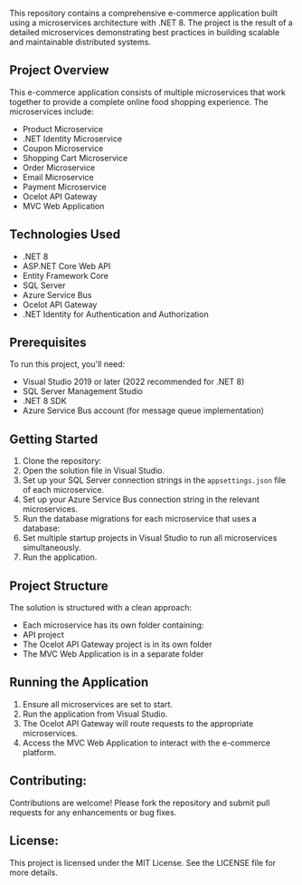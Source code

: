 This repository contains a comprehensive e-commerce application built using a microservices architecture with .NET 8. The project is the result of a detailed microservices demonstrating best practices in building scalable and maintainable distributed systems.

## Project Overview

This e-commerce application consists of multiple microservices that work together to provide a complete online food shopping experience. The microservices include:

- Product Microservice
- .NET Identity Microservice
- Coupon Microservice
- Shopping Cart Microservice
- Order Microservice
- Email Microservice
- Payment Microservice
- Ocelot API Gateway
- MVC Web Application

## Technologies Used

- .NET 8
- ASP.NET Core Web API
- Entity Framework Core
- SQL Server
- Azure Service Bus
- Ocelot API Gateway
- .NET Identity for Authentication and Authorization

## Prerequisites

To run this project, you'll need:

- Visual Studio 2019 or later (2022 recommended for .NET 8)
- SQL Server Management Studio
- .NET 8 SDK
- Azure Service Bus account (for message queue implementation)

## Getting Started

1. Clone the repository:
2. Open the solution file in Visual Studio.
3. Set up your SQL Server connection strings in the `appsettings.json` file of each microservice.
4. Set up your Azure Service Bus connection string in the relevant microservices.
5. Run the database migrations for each microservice that uses a database:
6. Set multiple startup projects in Visual Studio to run all microservices simultaneously.
7. Run the application.

## Project Structure

The solution is structured with a clean approach:

- Each microservice has its own folder containing:
- API project
- The Ocelot API Gateway project is in its own folder
- The MVC Web Application is in a separate folder

## Running the Application

1. Ensure all microservices are set to start.
2. Run the application from Visual Studio.
3. The Ocelot API Gateway will route requests to the appropriate microservices.
4. Access the MVC Web Application to interact with the e-commerce platform.

## **Contributing:**

Contributions are welcome! Please fork the repository and submit pull requests for any enhancements or bug fixes.

## **License:**

This project is licensed under the MIT License. See the LICENSE file for more details.
